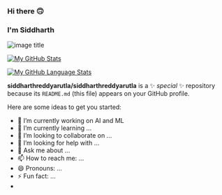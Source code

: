 ### Hi there :upside_down_face:
### I'm Siddharth
![image title](https://rushter.com/counter.svg)

[![My GitHub Stats](https://github-readme-stats.vercel.app/api/?username=siddharthreddyarutla&count_private=true&theme=tokyonight&showicons=true)]()

[![My GitHub Language Stats](https://github-readme-stats.vercel.app/api/top-langs/?username=siddharthreddyarutla&langs_count=5&theme=tokyonight)]()


**siddharthreddyarutla/siddharthreddyarutla** is a ✨ _special_ ✨ repository because its `README.md` (this file) appears on your GitHub profile.

Here are some ideas to get you started:

- 🔭 I’m currently working on AI and ML
- 🌱 I’m currently learning ...
- 👯 I’m looking to collaborate on ...
- 🤔 I’m looking for help with ...
- 💬 Ask me about ...
- 📫 How to reach me: ...
- 😄 Pronouns: ...
- ⚡ Fun fact: ...
-

